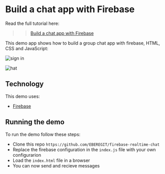# Build a chat app with Firebase

Read the full tutorial here:

>> [Build a chat app with Firebase]()

This demo app shows how to build a group chat app with firebase, HTML, CSS and JavaScript:

![sign in](https://raw.githubusercontent.com/EBEREGIT/firebase-realtime-chat/master/screenshots/Firechat2.JPG)

![hat](https://raw.githubusercontent.com/EBEREGIT/firebase-realtime-chat/master/screenshots/Firechat1.JPG)

## Technology
This demo uses:
* [Firebase](https://firebase.google.com)

## Running the demo
To run the demo follow these steps:
* Clone this repo ``https://github.com/EBEREGIT/firebase-realtime-chat``
* Replace the firebase configuration in the ``index.js`` file with your own configurarion
* Load the ``index.html`` file in a browser
* You can now send and recieve messages
